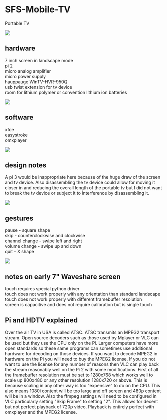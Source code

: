 # SFS-Mobile-TV

Portable TV

![](https://github.com/bobbybudnick/SFS-Mobile-TV/blob/master/WIN_20171031_183557.JPG)

hardware
-----
7 inch screen in landscape mode  
pi 2  
micro analog amplifier  
micro power supply  
hauppauge WinTV-HVR-950Q  
usb twist extension for tv device  
room for lithium polymer or convention lithium ion batteries

![](https://github.com/bobbybudnick/SFS-Mobile-TV/blob/master/WIN_20171031_183121.JPG)

software
-----
xfce  
easystroke  
omxplayer

![](https://github.com/bobbybudnick/SFS-Mobile-TV/blob/master/WIN_20171031_183337.JPG)

design notes
-----
A pi 3 would be inappropriate here because of the huge draw of the screen and tv device.
Also disassembling the tv device could allow for moving it closer in and reducing the overall length of the portable tv but I did not want to break the tv device or subject it to interference by disassembling it.

![](https://github.com/bobbybudnick/SFS-Mobile-TV/blob/master/WIN_20171031_183752.JPG)

gestures
-----
pause - square shape  
skip - counterclockwise and clockwise  
channel change - swipe left and right  
volume change - swipe up and down  
quit - X shape

![](https://github.com/bobbybudnick/SFS-Mobile-TV/blob/master/WIN_20171031_185338.JPG)

notes on early 7" Waveshare screen
-----
touch requires special python driver  
touch does not work properly with any orientation than standard landscape  
touch does not work properly with different framebuffer resolution  
screen is capacitive and does not require calibration but is single touch

Pi and HDTV explained
-----
Over the air TV in USA is called ATSC.  ATSC transmits an MPEG2 transport stream.  Open source decoders such as those used by Mplayer or VLC can be used but they use the CPU only on the Pi.  Larger computers have more open standards so these same programs can sometimes use additional hardware for decoding on those devices.  If you want to decode MPEG2 in hardware on the Pi you will need to buy the MPEG2 license.  If you do not want to use the license for any number of reasons then VLC can play back the stream reasonably well on the Pi 2 with some modifications.  First of all the framebuffer resolution must be set to 1280x768 which works well to scale up 800x480 or any other resolution 1280x720 or above.  This is because scaling in any other way is too "expensive" to do on the CPU.  This also means 1080i content will be too large and off screen and 480p content will be in a window.  Also the ffmpeg settings will need to be configured in VLC particularly setting "Skip Frame" to setting "2".  This allows for decent but not perfect playback of 720p video.  Playback is entirely perfect with omxplayer and the MPEG2 license.

